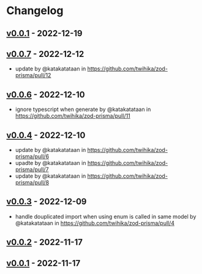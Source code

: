 # Changelog

## [v0.0.1](https://github.com/katakatataan/zod-prisma/commits/v0.0.1) - 2022-12-19

## [v0.0.7](https://github.com/twihika/zod-prisma/compare/v0.0.6...v0.0.7) - 2022-12-12
- update by @katakatataan in https://github.com/twihika/zod-prisma/pull/12

## [v0.0.6](https://github.com/twihika/zod-prisma/compare/v0.0.5...v0.0.6) - 2022-12-10
- ignore typescript when generate by @katakatataan in https://github.com/twihika/zod-prisma/pull/11

## [v0.0.4](https://github.com/twihika/zod-prisma/compare/v0.0.3...v0.0.4) - 2022-12-10
- update by @katakatataan in https://github.com/twihika/zod-prisma/pull/6
- upadte by @katakatataan in https://github.com/twihika/zod-prisma/pull/7
- update by @katakatataan in https://github.com/twihika/zod-prisma/pull/8

## [v0.0.3](https://github.com/twihika/zod-prisma/compare/v0.0.2...v0.0.3) - 2022-12-09
- handle douplicated import when using enum is called in same model by @katakatataan in https://github.com/twihika/zod-prisma/pull/4

## [v0.0.2](https://github.com/twihika/zod-prisma/compare/v0.0.1...v0.0.2) - 2022-11-17

## [v0.0.1](https://github.com/twihika/zod-prisma/commits/v0.0.1) - 2022-11-17
